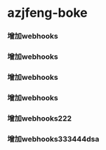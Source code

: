 # azjfeng-boke

### 增加webhooks


### 增加webhooks

### 增加webhooks


### 增加webhooks

### 增加webhooks222

### 增加webhooks333444dsa